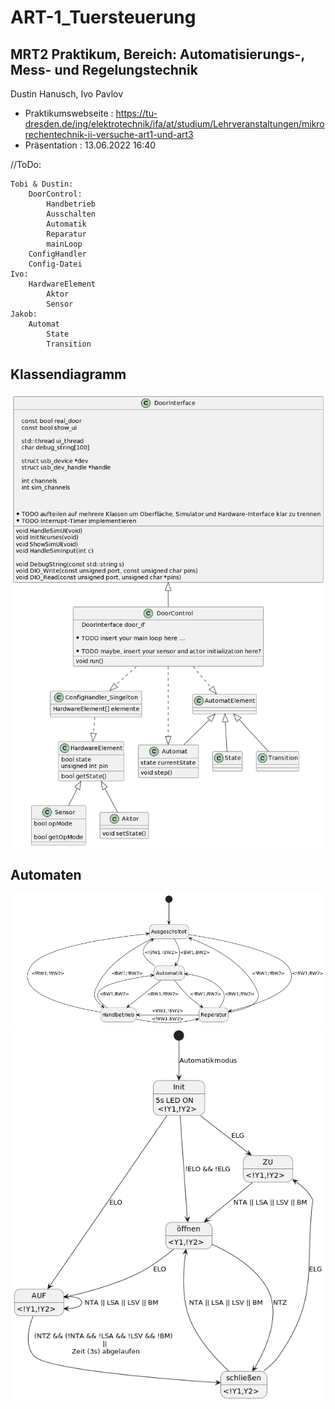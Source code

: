 # ART-1_Tuersteuerung
## MRT2 Praktikum, Bereich: Automatisierungs-, Mess- und Regelungstechnik

Dustin Hanusch, Ivo Pavlov

* Praktikumswebseite : https://tu-dresden.de/ing/elektrotechnik/ifa/at/studium/Lehrveranstaltungen/mikrorechentechnik-ii-versuche-art1-und-art3
* Präsentation : 13.06.2022 16:40

//ToDo:

    Tobi & Dustin:
        DoorControl:
            Handbetrieb
            Ausschalten
            Automatik
            Reparatur
            mainLoop
        ConfigHandler
        Config-Datei
    Ivo:
        HardwareElement
            Aktor
            Sensor
    Jakob:
        Automat
            State
            Transition



## Klassendiagramm
![Klassendiagramm](UML/ClassDiagram.png )

## Automaten
![Betriebsauswahl](UML/Automat_Betriebsauswahl.png)
![Automatik](UML/Automat_Automatik.png)
